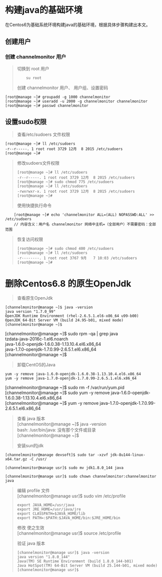 # 构建java的基础环境

在Centos6为基础系统环境构建java的基础环境，根据具体步骤构建出本文。

## 创建用户

### 创建 channelmonitor 用户

> 切换到 root 用户
>
> ```
>     su root
> ```
>
> 创建 channelmonitor  用户、 用户组、设置密码

```
[root@manage ~]# groupadd -g 1000 channelmonitor
[root@manage ~]# useradd -u 2000 -g channelmonitor channelmonitor
[root@manage ~]# passwd channelmonitor
```

## 设置sudo权限

> 查看/etc/sudoers 文件权限

```
[root@manage ~]# ll /etc/sudoers
-r--r-----. 1 root root 3729 12月  8 2015 /etc/sudoers
[root@manage ~]#
```

> 修改sudoers文件权限
>
> ```
> [root@manage ~]# ll /etc/sudoers
> -r--r-----. 1 root root 3729 12月  8 2015 /etc/sudoers
> [root@manage ~]# sudo chmod 775 /etc/sudoers
> [root@manage ~]# ll /etc/sudoers
> -rwxrwxr-x. 1 root root 3729 12月  8 2015 /etc/sudoers
> [root@manage ~]#
> ```
>
> 使用快捷执行命令

```
    [root@manage ~]# echo 'channelmonitor ALL=(ALL) NOPASSWD:ALL' >> /etc/sudoers
    // 内容含义：用户名 channelmonitor 网络中主机=（全部用户）不需要密码：全部范围
```

> 恢复访问权限
>
> ```
> [root@manage ~]# sudo chmod 400 /etc/sudoers
> [root@manage ~]# ll /etc/sudoers
> -r--------. 1 root root 3767 9月   7 10:03 /etc/sudoers
> [root@manage ~]#
> ```

# 删除Centos6.8 的原生OpenJdk

> 查看原生OpenJdk

```
[channelmonitor@manage ~]$ java -version
java version "1.7.0_99"
OpenJDK Runtime Environment (rhel-2.6.5.1.el6-x86_64 u99-b00)
OpenJDK 64-Bit Server VM (build 24.95-b01, mixed mode)
[channelmonitor@manage ~]$
```

\[channelmonitor@manage ~\]$ sudo rpm -qa \| grep java  
tzdata-java-2016c-1.el6.noarch  
java-1.6.0-openjdk-1.6.0.38-1.13.10.4.el6.x86\_64  
java-1.7.0-openjdk-1.7.0.99-2.6.5.1.el6.x86\_64  
\[channelmonitor@manage ~\]$

> 卸载CentOS的Java

```
yum -y remove java-1.6.0-openjdk-1.6.0.38-1.13.10.4.el6.x86_64
yum -y remove java-1.7.0-openjdk-1.7.0.99-2.6.5.1.el6.x86_64
```

\[channelmonitor@manage ~\]$ sudo rm -f /var/run/yum.pid  
\[channelmonitor@manage ~\]$ sudo yum -y remove java-1.6.0-openjdk-1.6.0.38-1.13.10.4.el6.x86\_64  
\[channelmonitor@manage ~\]$ yum -y remove java-1.7.0-openjdk-1.7.0.99-2.6.5.1.el6.x86\_64

> 查看 java 版本  
> \[channelmonitor@manage ~\]$ java -version  
> bash: /usr/bin/java: 没有那个文件或目录  
> \[channelmonitor@manage ~\]$
>
> 安装sun的jdk

```
[channelmonitor@manage devsoft]$ sudo tar -xzvf jdk-8u144-linux-x64.tar.gz -C /usr/

[channelmonitor@manage usr]$ sudo mv jdk1.8.0_144 java

[channelmonitor@manage usr]$ sudo chown channelmonitor:channelmonitor java
```

> 编辑 profile 文件  
> \[channelmonitor@manage usr\]$ sudo vim /etc/profile
>
> ```
> export JAVA_HOME=/usr/java  
> export JRE_HOME=/usr/java/jre   
> export CLASSPATH=$JAVA_HOME/lib   
> export PATH=:$PATH:$JAVA_HOME/bin:$JRE_HOME/bin
> ```
>
> 修改 使之生效  
> \[channelmonitor@manage usr\]$ source /etc/profile
>
> 验证 java 版本
>
> ```
> [channelmonitor@manage usr]$ java -version
> java version "1.8.0_144"
> Java(TM) SE Runtime Environment (build 1.8.0_144-b01)
> Java HotSpot(TM) 64-Bit Server VM (build 25.144-b01, mixed mode)
> [channelmonitor@manage usr]$
> ```



